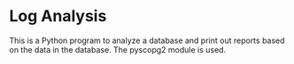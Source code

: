 # Log Analysis

This is a Python program to analyze a database and print out reports based on the data in the database. The pyscopg2 module is used. 
